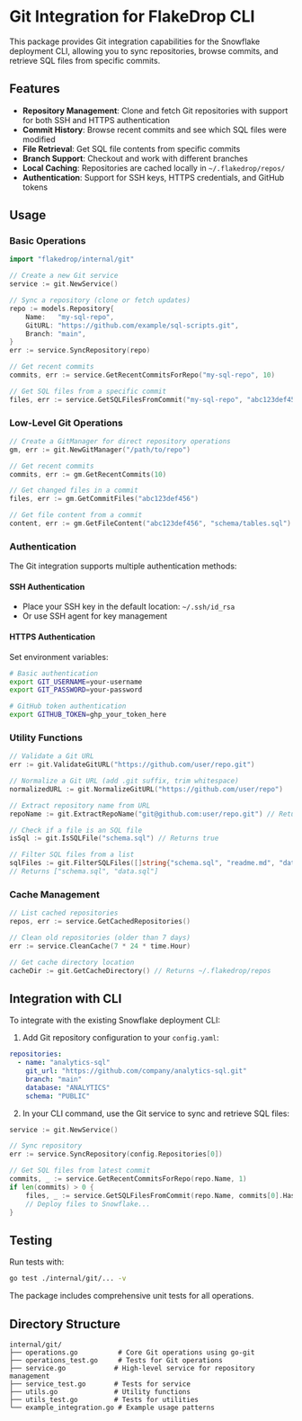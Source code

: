 # Git Integration for FlakeDrop CLI

This package provides Git integration capabilities for the Snowflake deployment CLI, allowing you to sync repositories, browse commits, and retrieve SQL files from specific commits.

## Features

- **Repository Management**: Clone and fetch Git repositories with support for both SSH and HTTPS authentication
- **Commit History**: Browse recent commits and see which SQL files were modified
- **File Retrieval**: Get SQL file contents from specific commits
- **Branch Support**: Checkout and work with different branches
- **Local Caching**: Repositories are cached locally in `~/.flakedrop/repos/`
- **Authentication**: Support for SSH keys, HTTPS credentials, and GitHub tokens

## Usage

### Basic Operations

```go
import "flakedrop/internal/git"

// Create a new Git service
service := git.NewService()

// Sync a repository (clone or fetch updates)
repo := models.Repository{
    Name:   "my-sql-repo",
    GitURL: "https://github.com/example/sql-scripts.git",
    Branch: "main",
}
err := service.SyncRepository(repo)

// Get recent commits
commits, err := service.GetRecentCommitsForRepo("my-sql-repo", 10)

// Get SQL files from a specific commit
files, err := service.GetSQLFilesFromCommit("my-sql-repo", "abc123def456")
```

### Low-Level Git Operations

```go
// Create a GitManager for direct repository operations
gm, err := git.NewGitManager("/path/to/repo")

// Get recent commits
commits, err := gm.GetRecentCommits(10)

// Get changed files in a commit
files, err := gm.GetCommitFiles("abc123def456")

// Get file content from a commit
content, err := gm.GetFileContent("abc123def456", "schema/tables.sql")
```

### Authentication

The Git integration supports multiple authentication methods:

#### SSH Authentication
- Place your SSH key in the default location: `~/.ssh/id_rsa`
- Or use SSH agent for key management

#### HTTPS Authentication
Set environment variables:
```bash
# Basic authentication
export GIT_USERNAME=your-username
export GIT_PASSWORD=your-password

# GitHub token authentication
export GITHUB_TOKEN=ghp_your_token_here
```

### Utility Functions

```go
// Validate a Git URL
err := git.ValidateGitURL("https://github.com/user/repo.git")

// Normalize a Git URL (add .git suffix, trim whitespace)
normalizedURL := git.NormalizeGitURL("https://github.com/user/repo")

// Extract repository name from URL
repoName := git.ExtractRepoName("git@github.com:user/repo.git") // Returns "repo"

// Check if a file is an SQL file
isSql := git.IsSQLFile("schema.sql") // Returns true

// Filter SQL files from a list
sqlFiles := git.FilterSQLFiles([]string{"schema.sql", "readme.md", "data.sql"})
// Returns ["schema.sql", "data.sql"]
```

### Cache Management

```go
// List cached repositories
repos, err := service.GetCachedRepositories()

// Clean old repositories (older than 7 days)
err := service.CleanCache(7 * 24 * time.Hour)

// Get cache directory location
cacheDir := git.GetCacheDirectory() // Returns ~/.flakedrop/repos
```

## Integration with CLI

To integrate with the existing Snowflake deployment CLI:

1. Add Git repository configuration to your `config.yaml`:
```yaml
repositories:
  - name: "analytics-sql"
    git_url: "https://github.com/company/analytics-sql.git"
    branch: "main"
    database: "ANALYTICS"
    schema: "PUBLIC"
```

2. In your CLI command, use the Git service to sync and retrieve SQL files:
```go
service := git.NewService()

// Sync repository
err := service.SyncRepository(config.Repositories[0])

// Get SQL files from latest commit
commits, _ := service.GetRecentCommitsForRepo(repo.Name, 1)
if len(commits) > 0 {
    files, _ := service.GetSQLFilesFromCommit(repo.Name, commits[0].Hash)
    // Deploy files to Snowflake...
}
```

## Testing

Run tests with:
```bash
go test ./internal/git/... -v
```

The package includes comprehensive unit tests for all operations.

## Directory Structure

```
internal/git/
├── operations.go          # Core Git operations using go-git
├── operations_test.go     # Tests for Git operations
├── service.go            # High-level service for repository management
├── service_test.go       # Tests for service
├── utils.go              # Utility functions
├── utils_test.go         # Tests for utilities
└── example_integration.go # Example usage patterns
```